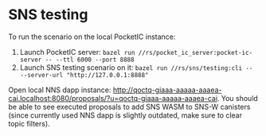 # SNS testing

To run the scenario on the local PocketIC instance:
1) Launch PocketIC server: `bazel run //rs/pocket_ic_server:pocket-ic-server -- --ttl 6000 --port 8888`
2) Launch SNS testing scenario on it: `bazel run //rs/sns/testing:cli -- --server-url "http://127.0.0.1:8888"`

Open local NNS dapp instance: http://qoctq-giaaa-aaaaa-aaaea-cai.localhost:8080/proposals/?u=qoctq-giaaa-aaaaa-aaaea-cai.
You should be able to see executed proposals to add SNS WASM to SNS-W canisters (since currently used NNS dapp is slightly outdated, make sure to clear topic filters).
